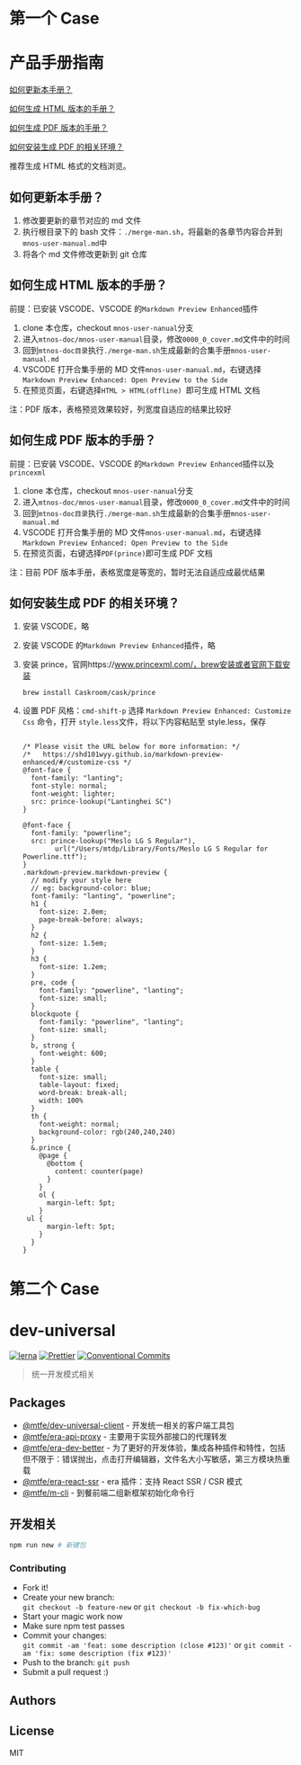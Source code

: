 # 第一个 Case

# 产品手册指南

[如何更新本手册？](#如何更新本手册？)

[如何生成 HTML 版本的手册？](#如何生成HTML版本的手册？)

[如何生成 PDF 版本的手册？](#如何生成PDF版本的手册？)

[如何安装生成 PDF 的相关环境？](#如何安装生成PDF的相关环境？)

推荐生成 HTML 格式的文档浏览。

## 如何更新本手册？

1. 修改要更新的章节对应的 md 文件
2. 执行根目录下的 bash 文件：`./merge-man.sh`，将最新的各章节内容合并到`mnos-user-manual.md`中
3. 将各个 md 文件修改更新到 git 仓库

## 如何生成 HTML 版本的手册？

前提：已安装 VSCODE、VSCODE 的`Markdown Preview Enhanced`插件

1. clone 本仓库，checkout `mnos-user-nanual`分支
2. 进入`mtnos-doc/mnos-user-manual`目录，修改`0000_0_cover.md`文件中的时间
3. 回到`mtnos-doc目录`执行`./merge-man.sh`生成最新的合集手册`mnos-user-manual.md`
4. VSCODE 打开合集手册的 MD 文件`mnos-user-manual.md`，右键选择`Markdown Preview Enhanced: Open Preview to the Side `
5. 在预览页面，右键选择`HTML > HTML(offline) `即可生成 HTML 文档

注：PDF 版本，表格预览效果较好，列宽度自适应的结果比较好

## 如何生成 PDF 版本的手册？

前提：已安装 VSCODE、VSCODE 的`Markdown Preview Enhanced`插件以及`princexml`

1. clone 本仓库，checkout `mnos-user-nanual`分支
2. 进入`mtnos-doc/mnos-user-manual`目录，修改`0000_0_cover.md`文件中的时间
3. 回到`mtnos-doc目录`执行`./merge-man.sh`生成最新的合集手册`mnos-user-manual.md`
4. VSCODE 打开合集手册的 MD 文件`mnos-user-manual.md`，右键选择`Markdown Preview Enhanced: Open Preview to the Side `
5. 在预览页面，右键选择`PDF(prince)`即可生成 PDF 文档

注：目前 PDF 版本手册，表格宽度是等宽的，暂时无法自适应成最优结果

## 如何安装生成 PDF 的相关环境？

1. 安装 VSCODE，略

2. 安装 VSCODE 的`Markdown Preview Enhanced`插件，略

3. 安装 prince，官网https://www.princexml.com/，brew安装或者官网下载安装

    `brew install Caskroom/cask/prince`

4. 设置 PDF 风格：`cmd-shift-p` 选择 `Markdown Preview Enhanced: Customize Css` 命令，打开 `style.less`文件，将以下内容粘贴至 style.less，保存

    ```

    /* Please visit the URL below for more information: */
    /*   https://shd101wyy.github.io/markdown-preview-enhanced/#/customize-css */
    @font-face {
      font-family: "lanting";
      font-style: normal;
      font-weight: lighter;
      src: prince-lookup("Lantinghei SC")
    }

    @font-face {
      font-family: "powerline";
      src: prince-lookup("Meslo LG S Regular"),
            url("/Users/mtdp/Library/Fonts/Meslo LG S Regular for Powerline.ttf");
    }
    .markdown-preview.markdown-preview {
      // modify your style here
      // eg: background-color: blue;
      font-family: "lanting", "powerline";
      h1 {
        font-size: 2.0em;
        page-break-before: always;
      }
      h2 {
        font-size: 1.5em;
      }
      h3 {
        font-size: 1.2em;
      }
      pre, code {
        font-family: "powerline", "lanting";
        font-size: small;
      }
      blockquote {
        font-family: "powerline", "lanting";
        font-size: small;
      }
      b, strong {
        font-weight: 600;
      }
      table {
        font-size: small;
        table-layout: fixed;
        word-break: break-all;
        width: 100%
      }
      th {
        font-weight: normal;
        background-color: rgb(240,240,240)
      }
      &.prince {
        @page {
          @bottom {
            content: counter(page)
          }
        }
        ol {
          margin-left: 5pt;
        }
     ul {
          margin-left: 5pt;
        }
      }
    }
    ```

# 第二个 Case

# dev-universal

[![lerna](https://img.shields.io/badge/maintained%20with-lerna-cc00ff.svg?style=flat-square)](https://lernajs.io/)
[![Prettier](https://img.shields.io/badge/code_style-prettier-ff69b4.svg?style=flat-square)](https://prettier.io/)
[![Conventional Commits](https://img.shields.io/badge/Conventional%20Commits-1.0.0-yellow.svg?style=flat-square)](https://conventionalcommits.org)

> 统一开发模式相关

## Packages

-   [@mtfe/dev-universal-client](packages/dev-universal-client) - 开发统一相关的客户端工具包
-   [@mtfe/era-api-proxy](packages/era-api-proxy) - 主要用于实现外部接口的代理转发
-   [@mtfe/era-dev-better](packages/era-dev-better) - 为了更好的开发体验，集成各种插件和特性，包括但不限于：错误抛出，点击打开编辑器，文件名大小写敏感，第三方模块热重载
-   [@mtfe/era-react-ssr](packages/era-react-ssr) - era 插件：支持 React SSR / CSR 模式
-   [@mtfe/m-cli](packages/m-cli) - 到餐前端二组新框架初始化命令行

## 开发相关

```bash
npm run new # 新建包
```

### Contributing

-   Fork it!
-   Create your new branch:\
    `git checkout -b feature-new` or `git checkout -b fix-which-bug`
-   Start your magic work now
-   Make sure npm test passes
-   Commit your changes:\
    `git commit -am 'feat: some description (close #123)'` or `git commit -am 'fix: some description (fix #123)'`
-   Push to the branch: `git push`
-   Submit a pull request :)

## Authors

## License

MIT
